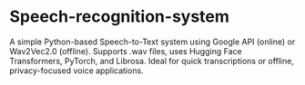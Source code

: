 # Speech-recognition-system
A simple Python-based Speech-to-Text system using Google API (online) or Wav2Vec2.0 (offline). Supports .wav files, uses Hugging Face Transformers, PyTorch, and Librosa. Ideal for quick transcriptions or offline, privacy-focused voice applications.
